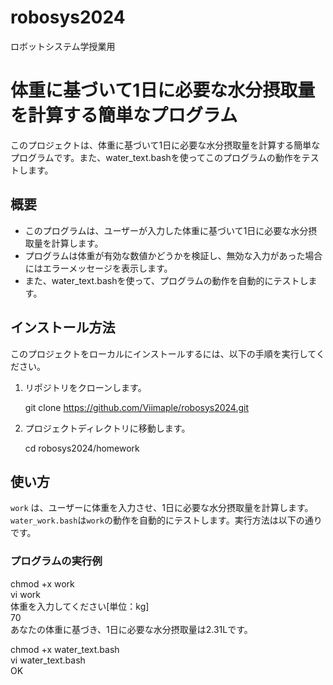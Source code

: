 # robosys2024
ロボットシステム学授業用
# 体重に基づいて1日に必要な水分摂取量を計算する簡単なプログラム

このプロジェクトは、体重に基づいて1日に必要な水分摂取量を計算する簡単なプログラムです。また、water_text.bashを使ってこのプログラムの動作をテストします。

## 概要

- このプログラムは、ユーザーが入力した体重に基づいて1日に必要な水分摂取量を計算します。
- プログラムは体重が有効な数値かどうかを検証し、無効な入力があった場合にはエラーメッセージを表示します。
- また、water_text.bashを使って、プログラムの動作を自動的にテストします。

## インストール方法

このプロジェクトをローカルにインストールするには、以下の手順を実行してください。

1. リポジトリをクローンします。

    git clone https://github.com/Viimaple/robosys2024.git

2. プロジェクトディレクトリに移動します。

    cd robosys2024/homework

## 使い方

`work` は、ユーザーに体重を入力させ、1日に必要な水分摂取量を計算します。`water_work.bash`は`work`の動作を自動的にテストします。実行方法は以下の通りです。

### プログラムの実行例

chmod +x work  
vi work  
体重を入力してください[単位：kg]  
70  
あなたの体重に基づき、1日に必要な水分摂取量は2.31Lです。  

chmod +x water_text.bash  
vi water_text.bash  
OK  
